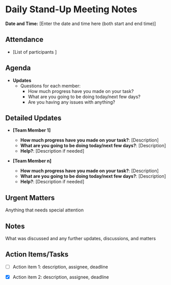 # Daily Stand-Up Meeting Notes

**Date and Time:** [Enter the date and time here (both start and end time)] 

## Attendance

- [List of participants ]

## Agenda

- **Updates**
  - Questions for each member:
    - How much progress have you made on your task?
    - What are you going to be doing today/next few days?
    - Are you having any issues with anything?

## Detailed Updates

- **[Team Member 1]**
  - **How much progress have you made on your task?**: [Description]
  - **What are you going to be doing today/next few days?**: [Description]
  - **Help?**: [Description if needed]


- **[Team Member n]**
  - **How much progress have you made on your task?**: [Description]
  - **What are you going to be doing today/next few days?**: [Description]
  - **Help?**: [Description if needed]

## Urgent Matters

Anything that needs special attention

## Notes

What was discussed and any further updates, discussions, and matters

## Action Items/Tasks

- [ ] Action item 1: description, assignee, deadline
- [x] Action item 2: description, assignee, deadline

